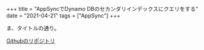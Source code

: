 +++
title = "AppSyncでDynamo DBのセカンダリインデックスにクエリをする"
date = "2021-04-21"
tags = ["AppSync"]
+++

ま、タイトルの通り。

[Githubのリポジトリ](https://github.com/suzukiken/cdkappsync-dynamo-gsi)



